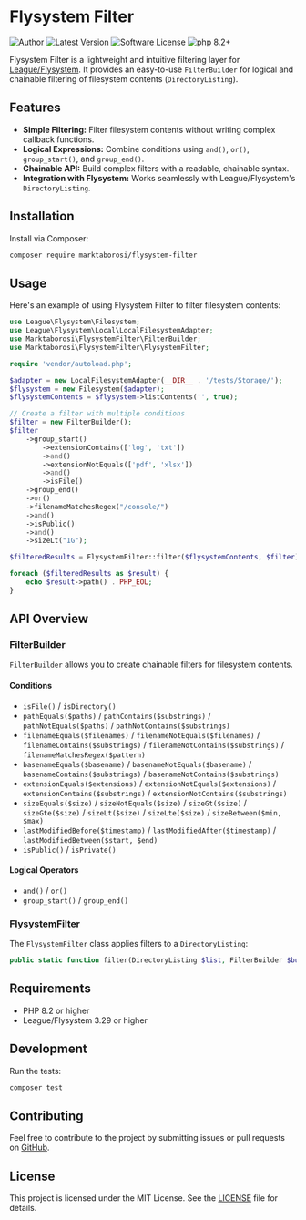 
# Flysystem Filter

[![Author](https://img.shields.io/badge/author-@marktaborosi-blue.svg)](https://github.com/marktaborosi)
[![Latest Version](https://img.shields.io/github/release/marktaborosi/flysystem-filter.svg?style=flat-square)](https://github.com/marktaborosi/flysystem-filter/releases)
[![Software License](https://img.shields.io/badge/license-MIT-brightgreen.svg)](https://github.com/marktaborosi/flysystem-filter/blob/master/LICENSE)
![php 8.2+](https://img.shields.io/badge/php-min%208.2-red.svg)

Flysystem Filter is a lightweight and intuitive filtering layer for [League/Flysystem](https://flysystem.thephpleague.com/). It provides an easy-to-use `FilterBuilder` for logical and chainable filtering of filesystem contents (`DirectoryListing`).

## Features

- **Simple Filtering:** Filter filesystem contents without writing complex callback functions.
- **Logical Expressions:** Combine conditions using `and()`, `or()`, `group_start()`, and `group_end()`.
- **Chainable API:** Build complex filters with a readable, chainable syntax.
- **Integration with Flysystem:** Works seamlessly with League/Flysystem's `DirectoryListing`.

## Installation

Install via Composer:

```bash
composer require marktaborosi/flysystem-filter
```

## Usage

Here's an example of using Flysystem Filter to filter filesystem contents:

```php
use League\Flysystem\Filesystem;
use League\Flysystem\Local\LocalFilesystemAdapter;
use Marktaborosi\FlysystemFilter\FilterBuilder;
use Marktaborosi\FlysystemFilter\FlysystemFilter;

require 'vendor/autoload.php';

$adapter = new LocalFilesystemAdapter(__DIR__ . '/tests/Storage/');
$flysystem = new Filesystem($adapter);
$flysystemContents = $flysystem->listContents('', true);

// Create a filter with multiple conditions
$filter = new FilterBuilder();
$filter
    ->group_start()
        ->extensionContains(['log', 'txt'])
        ->and()
        ->extensionNotEquals(['pdf', 'xlsx'])
        ->and()
        ->isFile()
    ->group_end()
    ->or()
    ->filenameMatchesRegex("/console/")
    ->and()
    ->isPublic()
    ->and()
    ->sizeLt("1G");

$filteredResults = FlysystemFilter::filter($flysystemContents, $filter);

foreach ($filteredResults as $result) {
    echo $result->path() . PHP_EOL;
}
```

## API Overview

### FilterBuilder

`FilterBuilder` allows you to create chainable filters for filesystem contents.

#### Conditions

- `isFile()` / `isDirectory()`
- `pathEquals($paths)` / `pathContains($substrings)` / `pathNotEquals($paths)` / `pathNotContains($substrings)`
- `filenameEquals($filenames)` / `filenameNotEquals($filenames)` / `filenameContains($substrings)` / `filenameNotContains($substrings)` / `filenameMatchesRegex($pattern)`
- `basenameEquals($basename)` / `basenameNotEquals($basename)` / `basenameContains($substrings)` / `basenameNotContains($substrings)`
- `extensionEquals($extensions)` / `extensionNotEquals($extensions)` / `extensionContains($substrings)` / `extensionNotContains($substrings)`
- `sizeEquals($size)` / `sizeNotEquals($size)` / `sizeGt($size)` / `sizeGte($size)` / `sizeLt($size)` / `sizeLte($size)` / `sizeBetween($min, $max)`
- `lastModifiedBefore($timestamp)` / `lastModifiedAfter($timestamp)` / `lastModifiedBetween($start, $end)`
- `isPublic()` / `isPrivate()`

#### Logical Operators

- `and()` / `or()`
- `group_start()` / `group_end()`

### FlysystemFilter

The `FlysystemFilter` class applies filters to a `DirectoryListing`:

```php
public static function filter(DirectoryListing $list, FilterBuilder $builder): DirectoryListing;
```

## Requirements

- PHP 8.2 or higher
- League/Flysystem 3.29 or higher

## Development

Run the tests:

```bash
composer test
```

## Contributing

Feel free to contribute to the project by submitting issues or pull requests on [GitHub](https://github.com/marktaborosi/flysystem-filter).

## License

This project is licensed under the MIT License. See the [LICENSE](LICENSE) file for details.
